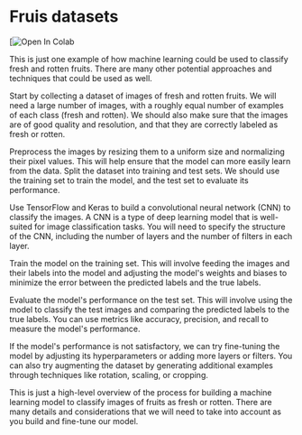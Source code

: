 # Fruis datasets

[![Open In Colab](https://colab.research.google.com/github/AmerAhmed/Applicerad-AI/blob/main/amer_amir_abshir_elvir.ipynb)


This is just one example of how machine learning could be used to classify fresh and rotten fruits. There are many other potential approaches and techniques that could be used as well.

Start by collecting a dataset of images of fresh and rotten fruits. We will need a large number of images, with a roughly equal number of examples of each class (fresh and rotten). We should also make sure that the images are of good quality and resolution, and that they are correctly labeled as fresh or rotten.

Preprocess the images by resizing them to a uniform size and normalizing their pixel values. This will help ensure that the model can more easily learn from the data.
Split the dataset into training and test sets. We should use the training set to train the model, and the test set to evaluate its performance.

Use TensorFlow and Keras to build a convolutional neural network (CNN) to classify the images. A CNN is a type of deep learning model that is well-suited for image classification tasks. You will need to specify the structure of the CNN, including the number of layers and the number of filters in each layer.

Train the model on the training set. This will involve feeding the images and their labels into the model and adjusting the model's weights and biases to minimize the error between the predicted labels and the true labels.

Evaluate the model's performance on the test set. This will involve using the model to classify the test images and comparing the predicted labels to the true labels. You can use metrics like accuracy, precision, and recall to measure the model's performance.

If the model's performance is not satisfactory, we can try fine-tuning the model by adjusting its hyperparameters or adding more layers or filters. You can also try augmenting the dataset by generating additional examples through techniques like rotation, scaling, or cropping.

This is just a high-level overview of the process for building a machine learning model to classify images of fruits as fresh or rotten. There are many details and considerations that we will need to take into account as you build and fine-tune our model.
